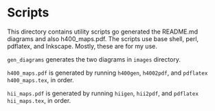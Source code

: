 # Scripts

This directory contains utility scripts go generated the README.md diagrams
and also h400_maps.pdf.  The scripts use base shell, perl, pdflatex, and
Inkscape. Mostly, these are for my use.

`gen_diagrams` generates the two diagrams in `images` directory.

`h400_maps.pdf` is generated by running `h400gen`, `h4002pdf`, and `pdflatex h400_maps.tex`, in order.

`hii_maps.pdf` is generated by running `hiigen`, `hii2pdf`, and `pdflatex hii_maps.tex`, in order.